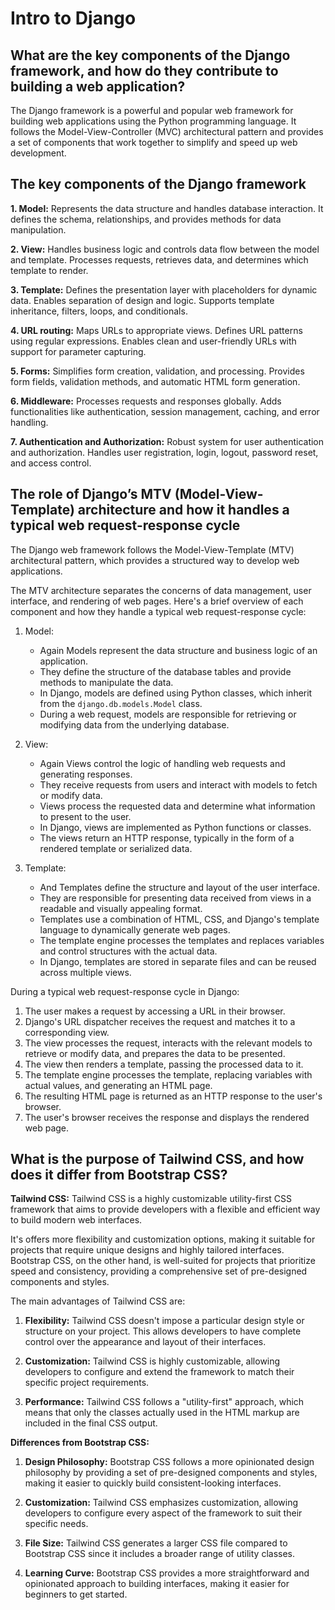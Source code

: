 # Intro to Django

## What are the key components of the Django framework, and how do they contribute to building a web application?

The Django framework is a powerful and popular web framework for building web applications using the Python programming language. It follows the Model-View-Controller (MVC) architectural pattern and provides a set of components that work together to simplify and speed up web development.

## The key components of the Django framework

**1. Model:** Represents the data structure and handles database interaction. It defines the schema, relationships, and provides methods for data manipulation.

**2. View:** Handles business logic and controls data flow between the model and template. Processes requests, retrieves data, and determines which template to render.

**3. Template:** Defines the presentation layer with placeholders for dynamic data. Enables separation of design and logic. Supports template inheritance, filters, loops, and conditionals.

**4. URL routing:** Maps URLs to appropriate views. Defines URL patterns using regular expressions. Enables clean and user-friendly URLs with support for parameter capturing.

**5. Forms:** Simplifies form creation, validation, and processing. Provides form fields, validation methods, and automatic HTML form generation.

**6. Middleware:** Processes requests and responses globally. Adds functionalities like authentication, session management, caching, and error handling.

**7. Authentication and Authorization:** Robust system for user authentication and authorization. Handles user registration, login, logout, password reset, and access control.

## The role of Django’s MTV (Model-View-Template) architecture and how it handles a typical web request-response cycle

The Django web framework follows the Model-View-Template (MTV) architectural pattern, which provides a structured way to develop web applications.

The MTV architecture separates the concerns of data management, user interface, and rendering of web pages. Here's a brief overview of each component and how they handle a typical web request-response cycle:

1. Model:
   - Again Models represent the data structure and business logic of an application.
   - They define the structure of the database tables and provide methods to manipulate the data.
   - In Django, models are defined using Python classes, which inherit from the `django.db.models.Model` class.
   - During a web request, models are responsible for retrieving or modifying data from the underlying database.

2. View:
   - Again Views control the logic of handling web requests and generating responses.
   - They receive requests from users and interact with models to fetch or modify data.
   - Views process the requested data and determine what information to present to the user.
   - In Django, views are implemented as Python functions or classes.
   - The views return an HTTP response, typically in the form of a rendered template or serialized data.

3. Template:
   - And Templates define the structure and layout of the user interface.
   - They are responsible for presenting data received from views in a readable and visually appealing format.
   - Templates use a combination of HTML, CSS, and Django's template language to dynamically generate web pages.
   - The template engine processes the templates and replaces variables and control structures with the actual data.
   - In Django, templates are stored in separate files and can be reused across multiple views.

During a typical web request-response cycle in Django:

1. The user makes a request by accessing a URL in their browser.
2. Django's URL dispatcher receives the request and matches it to a corresponding view.
3. The view processes the request, interacts with the relevant models to retrieve or modify data, and prepares the data to be presented.
4. The view then renders a template, passing the processed data to it.
5. The template engine processes the template, replacing variables with actual values, and generating an HTML page.
6. The resulting HTML page is returned as an HTTP response to the user's browser.
7. The user's browser receives the response and displays the rendered web page.

## What is the purpose of Tailwind CSS, and how does it differ from Bootstrap CSS?

**Tailwind CSS:**
Tailwind CSS is a highly customizable utility-first CSS framework that aims to provide developers with a flexible and efficient way to build modern web interfaces.

It's offers more flexibility and customization options, making it suitable for projects that require unique designs and highly tailored interfaces. Bootstrap CSS, on the other hand, is well-suited for projects that prioritize speed and consistency, providing a comprehensive set of pre-designed components and styles.

The main advantages of Tailwind CSS are:

1. **Flexibility:** Tailwind CSS doesn't impose a particular design style or structure on your project. This allows developers to have complete control over the appearance and layout of their interfaces.

2. **Customization:** Tailwind CSS is highly customizable, allowing developers to configure and extend the framework to match their specific project requirements.

3. **Performance:** Tailwind CSS follows a "utility-first" approach, which means that only the classes actually used in the HTML markup are included in the final CSS output.

**Differences from Bootstrap CSS:**

1. **Design Philosophy:** Bootstrap CSS follows a more opinionated design philosophy by providing a set of pre-designed components and styles, making it easier to quickly build consistent-looking interfaces.
2. **Customization:** Tailwind CSS emphasizes customization, allowing developers to configure every aspect of the framework to suit their specific needs.

3. **File Size:** Tailwind CSS generates a larger CSS file compared to Bootstrap CSS since it includes a broader range of utility classes.

4. **Learning Curve:** Bootstrap CSS provides a more straightforward and opinionated approach to building interfaces, making it easier for beginners to get started.
